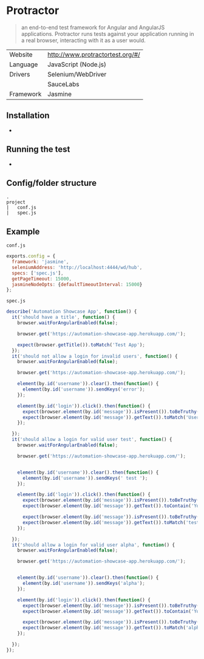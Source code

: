 # Protractor
> an end-to-end test framework for Angular and AngularJS applications. Protractor runs tests against your application running in a real browser, interacting with it as a user would.

|          |                                  |
|----------|----------------------------------|
|Website   | http://www.protractortest.org/#/ |
|Language  | JavaScript (Node.js)             |
|Drivers   | Selenium/WebDriver               |
|          | SauceLabs                        |
|Framework | Jasmine                          |

## Installation
*

## Running the test
*

## Config/folder structure
```
.
project
|   conf.js
|   spec.js
```

## Example
`conf.js`
```javascript
exports.config = {
  framework: 'jasmine',
  seleniumAddress: 'http://localhost:4444/wd/hub',
  specs: ['spec.js'],
  getPageTimeout: 15000,
  jasmineNodeOpts: {defaultTimeoutInterval: 15000}
};
```

`spec.js`
```javascript
describe('Automation Showcase App', function() {
  it('should have a title', function() {
    browser.waitForAngularEnabled(false);

    browser.get('https://automation-showcase-app.herokuapp.com/');

    expect(browser.getTitle()).toMatch('Test App');
  });
  it('should not allow a login for invalid users', function() {
    browser.waitForAngularEnabled(false);

    browser.get('https://automation-showcase-app.herokuapp.com/');

    element(by.id('username')).clear().then(function() {
      element(by.id('username')).sendKeys('error');
    });

    element(by.id('login')).click().then(function() {
      expect(browser.element(by.id('message')).isPresent()).toBeTruthy();
      expect(browser.element(by.id('message')).getText()).toMatch('Username was incorrect.');
    });

  });
  it('should allow a login for valid user test', function() {
    browser.waitForAngularEnabled(false);

    browser.get('https://automation-showcase-app.herokuapp.com/');


    element(by.id('username')).clear().then(function() {
      element(by.id('username')).sendKeys(' test ');
    });

    element(by.id('login')).click().then(function() {
      expect(browser.element(by.id('message')).isPresent()).toBeTruthy();
      expect(browser.element(by.id('message')).getText()).toContain('You are now signed in');

      expect(browser.element(by.id('message')).isPresent()).toBeTruthy();
      expect(browser.element(by.id('message')).getText()).toMatch('test');
    });

  });
  it('should allow a login for valid user alpha', function() {
    browser.waitForAngularEnabled(false);

    browser.get('https://automation-showcase-app.herokuapp.com/');


    element(by.id('username')).clear().then(function() {
      element(by.id('username')).sendKeys('alpha');
    });

    element(by.id('login')).click().then(function() {
      expect(browser.element(by.id('message')).isPresent()).toBeTruthy();
      expect(browser.element(by.id('message')).getText()).toContain('You are now signed in');

      expect(browser.element(by.id('message')).isPresent()).toBeTruthy();
      expect(browser.element(by.id('message')).getText()).toMatch('alpha');
    });

  });
});

```
